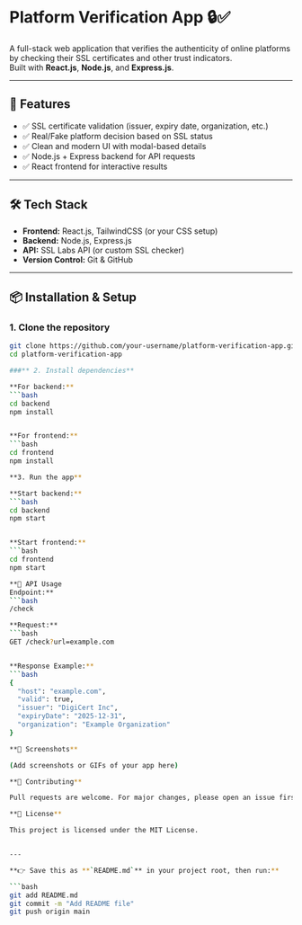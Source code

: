 # Platform Verification App 🔒✅

A full-stack web application that verifies the authenticity of online platforms by checking their SSL certificates and other trust indicators.  
Built with **React.js**, **Node.js**, and **Express.js**.

---

## 🚀 Features
- ✅ SSL certificate validation (issuer, expiry date, organization, etc.)
- ✅ Real/Fake platform decision based on SSL status
- ✅ Clean and modern UI with modal-based details
- ✅ Node.js + Express backend for API requests
- ✅ React frontend for interactive results

---

## 🛠️ Tech Stack
- **Frontend:** React.js, TailwindCSS (or your CSS setup)
- **Backend:** Node.js, Express.js
- **API:** SSL Labs API (or custom SSL checker)
- **Version Control:** Git & GitHub

---

## 📦 Installation & Setup

### 1. Clone the repository
```bash
git clone https://github.com/your-username/platform-verification-app.git
cd platform-verification-app

###** 2. Install dependencies**

**For backend:**
```bash
cd backend
npm install


**For frontend:**
```bash
cd frontend
npm install

**3. Run the app**

**Start backend:**
```bash
cd backend
npm start


**Start frontend:**
```bash
cd frontend
npm start

**🔗 API Usage
Endpoint:**
```bash
/check

**Request:**
```bash
GET /check?url=example.com


**Response Example:**
```bash
{
  "host": "example.com",
  "valid": true,
  "issuer": "DigiCert Inc",
  "expiryDate": "2025-12-31",
  "organization": "Example Organization"
}

**📸 Screenshots**

(Add screenshots or GIFs of your app here)

**🙌 Contributing**

Pull requests are welcome. For major changes, please open an issue first to discuss what you would like to change.

**📄 License**

This project is licensed under the MIT License.


---

**👉 Save this as **`README.md`** in your project root, then run:**

```bash
git add README.md
git commit -m "Add README file"
git push origin main

